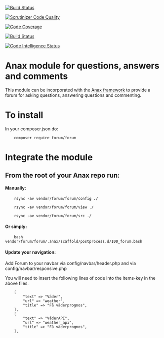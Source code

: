 [![Build Status](https://travis-ci.org/AsaTirsen/forum.svg?branch=main)](https://travis-ci.org/AsaTirsen/forum)

[![Scrutinizer Code Quality](https://scrutinizer-ci.com/g/AsaTirsen/forum/badges/quality-score.png?b=main)](https://scrutinizer-ci.com/g/AsaTirsen/forum/?branch=main)

[![Code Coverage](https://scrutinizer-ci.com/g/AsaTirsen/forum/badges/coverage.png?b=main)](https://scrutinizer-ci.com/g/AsaTirsen/forum/?branch=main)

[![Build Status](https://scrutinizer-ci.com/g/AsaTirsen/forum/badges/build.png?b=main)](https://scrutinizer-ci.com/g/AsaTirsen/forum/build-status/main)

[![Code Intelligence Status](https://scrutinizer-ci.com/g/AsaTirsen/forum/badges/code-intelligence.svg?b=main)](https://scrutinizer-ci.com/code-intelligence)
# Anax module for questions, answers and comments
This module can be incorporated with the [Anax framework](https://github.com/canax) to provide a forum for 
asking questions, answering questions and commenting.

# To install
In your composer.json do:

        composer require forum/forum

# Integrate the module  
## From the root of your Anax repo run:

#### Manually:

        rsync -av vendor/forum/forum/config ./

        rsync -av vendor/forum/forum/view ./

        rsync -av vendor/forum/forum/src ./


#### Or simply: 

        bash vendor/forum/forum/.anax/scaffold/postprocess.d/100_forum.bash


#### Update your navigation: 
Add Forum to your navbar via config/navbar/header.php and via config/navbar/responsive.php

You will need to insert the following lines of code into the items-key in the above files.

        [
            "text" => "Väder",
            "url" => "weather",
            "title" => "Få väderprognos",
        ],
        [
            "text" => "VäderAPI",
            "url" => "weather_api",
            "title" => "Få väderprognos",
        ],
